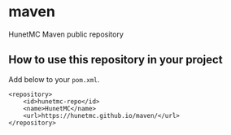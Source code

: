 # maven
HunetMC Maven public repository

## How to use this repository in your project
Add below to your `pom.xml`.
```
<repository>
    <id>hunetmc-repo</id>
    <name>HunetMC</name>
    <url>https://hunetmc.github.io/maven/</url>
</repository>
```
